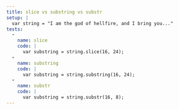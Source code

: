 ```yaml
---
title: slice vs substring vs substr
setup: |
  var string = "I am the god of hellfire, and I bring you..."
tests:
  -
    name: slice
    code: |
      var substring = string.slice(16, 24);
  -
    name: substring
    code: |
      var substring = string.substring(16, 24);
  -
    name: substr
    code: |
      var substring = string.substr(16, 8);
---
```


